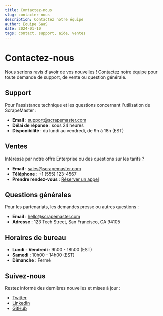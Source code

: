 ```yaml
---
title: Contactez-nous
slug: contacter-nous
description: Contactez notre équipe
author: Équipe SaaS
date: 2024-01-10
tags: contact, support, aide, ventes
---
```



# Contactez-nous

Nous serions ravis d'avoir de vos nouvelles ! Contactez notre équipe pour toute demande de support, de vente ou question générale.

## Support

Pour l'assistance technique et les questions concernant l'utilisation de ScrapeMaster :

- **Email** : support@scrapemaster.com
- **Délai de réponse** : sous 24 heures
- **Disponibilité** : du lundi au vendredi, de 9h à 18h (EST)

## Ventes

Intéressé par notre offre Enterprise ou des questions sur les tarifs ?

- **Email** : sales@scrapemaster.com
- **Téléphone** : +1 (555) 123-4567
- **Prendre rendez-vous** : [Réserver un appel](https://calendly.com/scrapemaster)

## Questions générales

Pour les partenariats, les demandes presse ou autres questions :

- **Email** : hello@scrapemaster.com
- **Adresse** : 123 Tech Street, San Francisco, CA 94105

## Horaires de bureau

- **Lundi - Vendredi** : 9h00 - 18h00 (EST)
- **Samedi** : 10h00 - 14h00 (EST)
- **Dimanche** : Fermé

## Suivez-nous

Restez informé des dernières nouvelles et mises à jour :

- [Twitter](https://twitter.com/scrapemaster)
- [LinkedIn](https://linkedin.com/company/scrapemaster)
- [GitHub](https://github.com/scrapemaster)